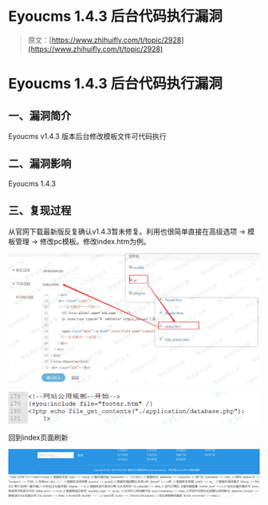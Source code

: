 # Eyoucms 1.4.3 后台代码执行漏洞

> 原文：[https://www.zhihuifly.com/t/topic/2928](https://www.zhihuifly.com/t/topic/2928)

# Eyoucms 1.4.3 后台代码执行漏洞

## 一、漏洞简介

Eyoucms v1.4.3 版本后台修改模板文件可代码执行

## 二、漏洞影响

Eyoucms 1.4.3

## 三、复现过程

从官网下载最新版反复确认v1.4.3暂未修复。利用也很简单直接在高级选项 -> 模板管理 -> 修改pc模板。修改index.htm为例。

![image](img/e03ef605417464984b8203e8030b1c28.png)

![image](img/895ddb54ca95f8257ffc901603eac709.png)

回到index页面刷新

![image](img/13ced760dadff6fac65b6fea1546d40c.png)